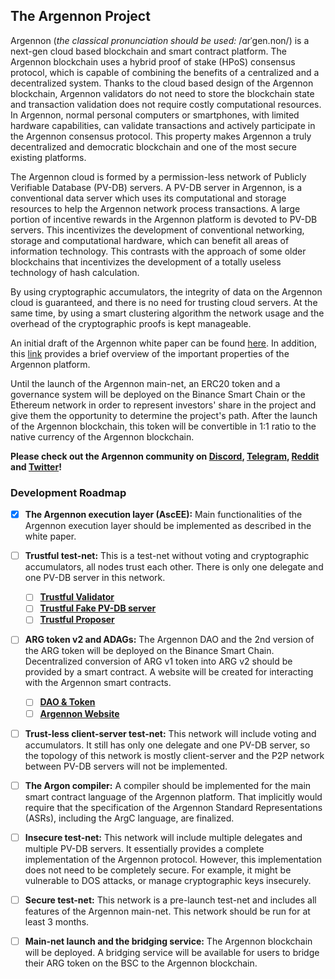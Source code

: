 

## The Argennon Project

Argennon (*the classical pronunciation should be used:* /ɑrˈɡen.non/) is a next-gen cloud based blockchain and smart
contract platform. The Argennon blockchain uses
a hybrid proof of stake (HPoS) consensus protocol, which is capable of combining the benefits of
a centralized and a decentralized system. Thanks to the cloud
based design of the Argennon blockchain, Argennon validators do not need to store the blockchain state and
transaction validation does not require costly
computational resources. In Argennon, normal personal computers or smartphones, with limited hardware capabilities, can
validate transactions and actively
participate in the Argennon consensus protocol. This property makes Argennon a truly decentralized and
democratic blockchain and one of the most secure existing platforms.

The Argennon cloud is formed by a permission-less network of Publicly Verifiable Database (PV-DB) servers. A
PV-DB server in Argennon, is a conventional data server which uses its computational and
storage resources to help the Argennon network process transactions. A large portion of incentive rewards in
the Argennon platform is devoted to PV-DB servers. This incentivizes the development of conventional
networking, storage and computational hardware, which can benefit all areas of information technology.
This contrasts with the approach of some older blockchains that incentivizes the development of a totally
useless technology of hash calculation.

By using cryptographic accumulators, the integrity of data on the Argennon cloud is guaranteed, and there
is no need for trusting cloud servers. At the same time, by using a smart clustering algorithm the network usage
and the overhead of the cryptographic proofs is kept manageable.

An initial draft of the Argennon white paper can be
found [here](https://raw.githubusercontent.com/aybehrouz/AVM/main/pdf/A.pdf). In addition,
this [link](https://github.com/aybehrouz/argennon#readme) provides a brief overview of the important properties of the Argennon
platform.

Until the launch of the Argennon main-net, an ERC20 token and a governance system will be deployed on the Binance Smart
Chain or the Ethereum network in order to represent investors' share in the project and give them the opportunity to
determine the project's path. After the launch of the Argennon blockchain, this token will be convertible in 1:1 ratio
to the native currency of the Argennon blockchain.

**Please check out the Argennon community on [Discord](https://discord.gg/7u3cXNt5yN), [Telegram](https://t.me/Argennon_Chat), [Reddit](https://www.reddit.com/r/Argennon/) and [Twitter](https://twitter.com/Argennon_org)!**
### Development Roadmap

- [x] **The Argennon execution layer (AscEE):** Main functionalities of the Argennon execution layer should be implemented as described in the white paper.

- [ ] **Trustful test-net:** This is a test-net without voting and cryptographic accumulators, all nodes trust each other. There is only one delegate and one PV-DB server in this network.
  - [ ] **[Trustful Validator](https://github.com/orgs/Argennon-Project/projects/4)**
  - [ ] **[Trustful Fake PV-DB server](https://github.com/orgs/Argennon-Project/projects/5)**
  - [ ] **[Trustful Proposer](https://github.com/orgs/Argennon-Project/projects/6)**

- [ ] **ARG token v2 and ADAGs:** The Argennon DAO and the 2nd version of the ARG token will be deployed on the Binance Smart Chain. Decentralized conversion of ARG v1 token into ARG v2 should be provided by a smart contract. A website will be created for interacting with the Argennon smart contracts.
  - [ ] **[DAO & Token](https://github.com/orgs/Argennon-Project/projects/8)**
  - [ ] **[Argennon Website](https://github.com/orgs/Argennon-Project/projects/7)**

- [ ] **Trust-less client-server test-net:** This network will include voting and accumulators. It still has only one delegate and one PV-DB server, so the topology of this network is mostly client-server and the P2P network between PV-DB servers will not be implemented.

- [ ] **The Argon compiler:** A compiler should be implemented for the main smart contract language of the Argennon platform. That implicitly would require that the specification of the Argennon Standard Representations (ASRs), including the ArgC language, are finalized.
 
- [ ] **Insecure test-net:** This network will include multiple delegates and multiple PV-DB servers. It essentially provides a complete implementation of the Argennon protocol. However, this implementation does not need to be completely secure. For example, it might be vulnerable to DOS attacks, or manage cryptographic keys insecurely.

- [ ] **Secure test-net:** This network is a pre-launch test-net and includes all features of the Argennon main-net. This network should be run for at least 3 months.

- [ ] **Main-net launch and the bridging service:** The Argennon blockchain will be deployed. A bridging service will be available for users to bridge their ARG token on the BSC to the Argennon blockchain.
<!--

**Here are some ideas to get you started:**

🙋‍♀️ A short introduction - what is your organization all about?
🌈 Contribution guidelines - how can the community get involved?
👩‍💻 Useful resources - where can the community find your docs? Is there anything else the community should know?
🍿 Fun facts - what does your team eat for breakfast?
🧙 Remember, you can do mighty things with the power of [Markdown](https://docs.github.com/github/writing-on-github/getting-started-with-writing-and-formatting-on-github/basic-writing-and-formatting-syntax)
-->
